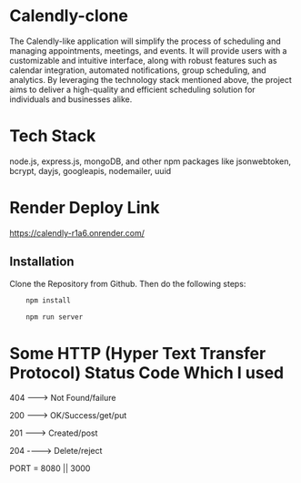 # Calendly-clone

The Calendly-like application will simplify the process of scheduling and managing appointments, meetings, and events. It will provide users with a customizable and intuitive interface, along with robust features such as calendar integration, automated notifications, group scheduling, and analytics. By leveraging the technology stack mentioned above, the project aims to deliver a high-quality and efficient scheduling solution for individuals and businesses alike.

# Tech Stack
node.js, express.js, mongoDB, and other npm packages like jsonwebtoken, bcrypt, dayjs, googleapis, nodemailer, uuid

# Render Deploy Link
https://calendly-r1a6.onrender.com/


## Installation

Clone the Repository from Github. Then do the following steps:

```bash
    npm install

    npm run server
```

# Some HTTP (Hyper Text Transfer Protocol) Status Code Which I used
404 ---> Not Found/failure

200 --->  OK/Success/get/put

201 ---> Created/post

204 ----> Delete/reject

PORT = 8080 || 3000





